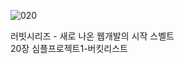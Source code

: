 ![020](https://github.com/user-attachments/assets/8012f1ff-82d5-4f06-af3d-b311049c642a)

러빗시리즈 - 새로 나온 웹개발의 시작 스벨트<br>
20장 심플프로젝트1-버킷리스트
